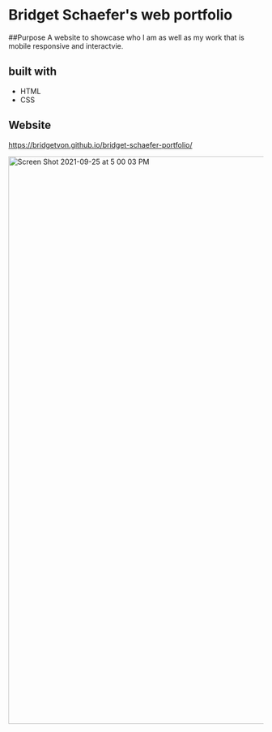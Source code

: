 # Bridget Schaefer's web portfolio

##Purpose 
A website to showcase who I am as well as my work that is mobile responsive and interactvie. 

## built with 
* HTML
* CSS

## Website 
 https://bridgetvon.github.io/bridget-schaefer-portfolio/

<img width="1119" alt="Screen Shot 2021-09-25 at 5 00 03 PM" src="https://user-images.githubusercontent.com/88166194/134787944-5a9ae5d1-ba87-4983-bbad-1d16f45e6df5.png">
